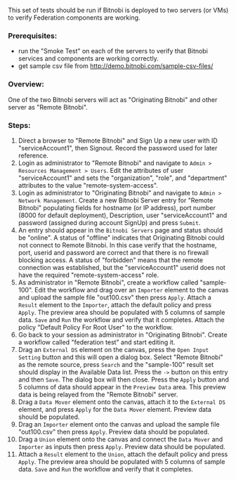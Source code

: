This set of tests should be run if Bitnobi is deployed to two servers (or VMs) to verify Federation components are working.

### Prerequisites:
* run the "Smoke Test" on each of the servers to verify that Bitnobi services and components are working correctly.
* get sample csv file from http://demo.bitnobi.com/sample-csv-files/

### Overview:
One of the two Bitnobi servers will act as "Originating Bitnobi" and other server as "Remote Bitnobi".

### Steps:
1. Direct a browser to "Remote Bitnobi" and Sign Up a new user with ID "serviceAccount1", then Signout. Record the password used for later reference.
2. Login as administrator to "Remote Bitnobi" and navigate to `Admin > Resources Management > Users`. Edit the attributes of user "serviceAccount1" and sets the "organization", "role", and "department" attributes to the value "remote-system-access". 
3. Login as administrator to "Originating Bitnobi" and navigate to `Admin > Network Management`. Create a new Bitnobi Server entry for "Remote Bitnobi" populating fields for hostname (or IP address), port number (8000 for default deployment), Description, user "serviceAccount1" and password (assigned during account SignUp) and press `Submit`.
4. An entry should appear in the `Bitnobi Servers` page and status should be "online". A status of "offline" indicates that Originating Bitnobi could not connect to Remote Bitnobi. In this case verify that the hostname, port, userid and password are correct and that there is no firewall blocking access. A status of "forbidden" means that the remote connection was established, but the "serviceAccount1" userid does not have the required "remote-system-access" role.
5. As administrator in "Remote Bitnobi", create a workflow called "sample-100". Edit the workflow and drag over an `Importer` element to the canvas and upload the sample file "out100.csv" then press `Apply`. Attach a `Result` element to the `Importer`, attach the default policy and press `Apply`. The preview area should be populated with 5 columns of sample data. `Save` and `Run` the workflow and verify that it completes. Attach the policy "Default Policy For Root User" to the workflow.
6. Go back to your session as administrator in "Originating Bitnobi". Create a workflow called "federation test" and start editing it.
7. Drag an `External DS` element on the canvas, press the `Open Input Setting` button and this will open a dialog box. Select "Remote Bitnobi" as the remote source, press `Search` and the "sample-100" result set should display in the Available Data list. Press the `->` button on this entry and then `Save`. The dialog box will then close. Press the `Apply` button and 5 columns of data should appear in the `Preview Data` area. This preview data is being relayed from the "Remote Bitnobi" server.
8. Drag a `Data Mover` element onto the canvas, attach it to the `External DS` element, and press `Apply` for the `Data Mover` element. Preview data should be populated.
9. Drag an `Importer` element onto the canvas and upload the sample file "out100.csv" then press `Apply`. Preview data should be populated.
10. Drag a `Union` element onto the canvas and connect the `Data Mover` and `Importer` as inputs then press `Apply`. Preview data should be populated.
11. Attach a `Result` element to the `Union`, attach the default policy and press `Apply`. The preview area should be populated with 5 columns of sample data. `Save` and `Run` the workflow and verify that it completes.


